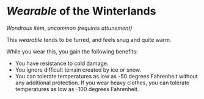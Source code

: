 # *Wearable* of the Winterlands
*Wondrous item*, *uncommon (requires attunement)*

This *wearable* tends to be furred, and feels snug and quite warm. 

While you wear this, you gain the following benefits:

* You have resistance to cold damage.
* You ignore difficult terrain created by ice or snow.
* You can tolerate temperatures as low as -50 degrees Fahrenheit without any additional protection. If you wear heavy clothes, you can tolerate temperatures as low as -100 degrees Fahrenheit.
